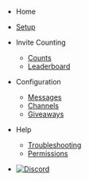  - Home 

  - [Setup](index.md)
 
 - Invite Counting
 
   - [Counts](counts.md)
   - [Leaderboard](leaderboards.md)

- Configuration

  - [Messages](messages.md)
  - [Channels](channels.md)
  - [Giveaways](giveaways.md)
 
- Help

  - [Troubleshooting](trouble.md)
  - [Permissions](permissions.md)

- [![Discord](/assets/img/discord_icon.svg ':size=50x50')](://invidocs.miolus.de/support)

